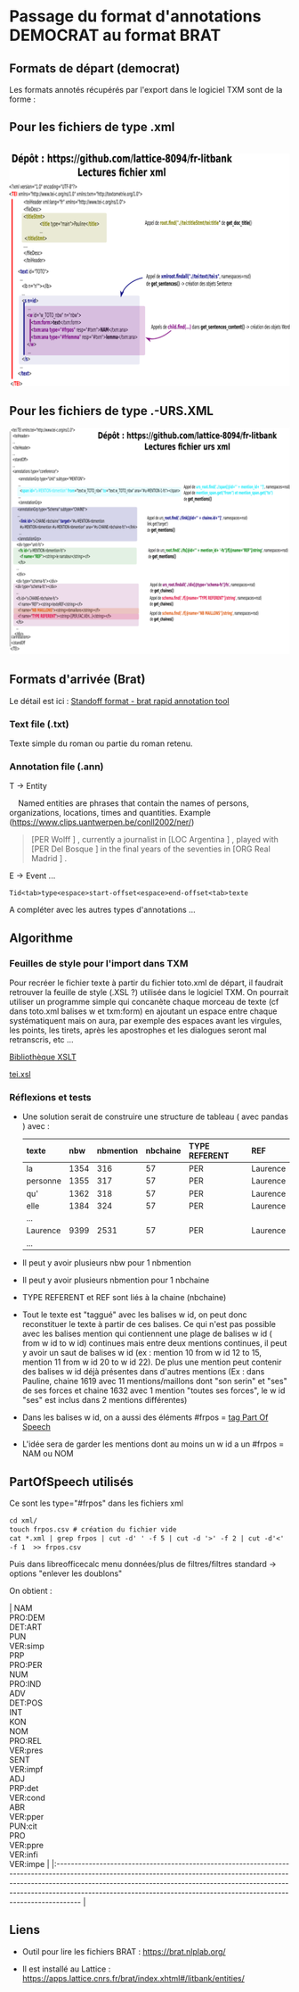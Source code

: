 # Passage du format d'annotations DEMOCRAT au format BRAT

## Formats de départ (democrat)

Les formats annotés récupérés par l'export dans le logiciel TXM sont de la forme :

## Pour les fichiers de type .xml

 ![](Lattice_fr-litbank_xml.png)

## Pour les fichiers de type .-URS.XML

![](Lattice_fr-litbank_urs_xml.png)

## Formats d'arrivée (Brat)

Le détail est ici : [Standoff format - brat rapid annotation tool](https://brat.nlplab.org/standoff.html)

### Text file (.txt)

Texte simple du roman ou partie du roman retenu.

### Annotation file (.ann)

T -> Entity

    Named entities are phrases that contain the names of persons,
organizations, locations, times and quantities.
Example (https://www.clips.uantwerpen.be/conll2002/ner/)

> [PER Wolff ] , currently a journalist in [LOC Argentina ] , played with [PER Del Bosque ] in the final years of the seventies in [ORG Real Madrid ] .

E -> Event ...

```
Tid<tab>type<espace>start-offset<espace>end-offset<tab>texte
```

A compléter avec les autres types d'annotations ...

## Algorithme

### Feuilles de style pour l'import dans TXM

Pour recréer le fichier texte à partir du fichier toto.xml de départ, il faudrait retrouver la feuille de style (.XSL ?) utilisée dans le logiciel TXM. On pourrait utiliser un programme simple qui concanète chaque morceau de texte (cf dans toto.xml balises w et txm:form) en ajoutant un espace entre chaque systématiquent mais on aura, par exemple des espaces avant les virgules, les points, les tirets, après les apostrophes et les dialogues seront mal retranscris, etc ...

[Bibliothèque XSLT](https://txm.gitpages.huma-num.fr/textometrie/files/library/xsl/#feuilles-de-style-de-base-pour-filtrer-les-sources-xml)

[tei.xsl ](https://forge.cbp.ens-lyon.fr/redmine/projects/txm/repository/entry/tmp/org.txm.core/res/org/txm/xml/xsl/tei/xhtml2/tei.xsl)

### Réflexions et tests

- Une solution serait de construire une structure de tableau ( avec pandas ) avec :
  
  | texte    | nbw  | nbmention | nbchaine | TYPE REFERENT | REF      |
  | -------- | ---- | --------- | -------- | ------------- | -------- |
  | la       | 1354 | 316       | 57       | PER           | Laurence |
  | personne | 1355 | 317       | 57       | PER           | Laurence |
  | qu'      | 1362 | 318       | 57       | PER           | Laurence |
  | elle     | 1384 | 324       | 57       | PER           | Laurence |
  | ...      |      |           |          |               |          |
  | Laurence | 9399 | 2531      | 57       | PER           | Laurence |
  | ...      |      |           |          |               |          |

- Il peut y avoir plusieurs nbw pour 1 nbmention

- Il peut y avoir plusieurs nbmention pour 1 nbchaine

- TYPE REFERENT et REF sont liés à la chaine (nbchaine)

- Tout le texte est "taggué" avec les balises w id, on peut donc reconstituer le texte à partir de ces balises. Ce qui n'est pas possible avec les balises mention qui contiennent une plage de balises w id ( from w id to w id) continues mais entre deux mentions continues, il peut y avoir un saut de balises w id (ex : mention 10 from w id 12 to 15, mention 11 from w id 20 to w id 22). De plus une mention peut contenir des balises w id déjà présentes dans d'autres mentions (Ex : dans Pauline, chaine 1619 avec 11 mentions/maillons dont "son serin" et "ses" de ses forces et chaine 1632 avec 1 mention "toutes ses forces", le w id "ses" est inclus dans 2 mentions différentes)

- Dans les balises w id, on a aussi des éléments #frpos = [tag Part Of Speech](https://www.cis.uni-muenchen.de/~schmid/tools/TreeTagger/data/french-tagset.html)

- L'idée sera de garder les mentions dont au moins un w id a un #frpos = NAM ou NOM

## PartOfSpeech utilisés

Ce sont les type="#frpos" dans les fichiers xml



```
cd xml/
touch frpos.csv # création du fichier vide
cat *.xml | grep frpos | cut -d' ' -f 5 | cut -d '>' -f 2 | cut -d'<' -f 1  >> frpos.csv
```

Puis dans libreofficecalc menu données/plus de filtres/filtres standard -> options "enlever les doublons"

On obtient :

| NAM
<br/>PRO:DEM
<br/>DET:ART
<br/>PUN
<br/>VER:simp
<br/>PRP
<br/>PRO:PER
<br/>NUM
<br/>PRO:IND
<br/>ADV
<br/>DET:POS
<br/>INT
<br/>KON
<br/>NOM
<br/>PRO:REL
<br/>VER:pres
<br/>SENT
<br/>VER:impf
<br/>ADJ
<br/>PRP:det
<br/>VER:cond
<br/>ABR
<br/>VER:pper
<br/>PUN:cit
<br/>PRO
<br/>VER:ppre
<br/>VER:infi
<br/>VER:impe |
|:------------------------------------------------------------------------------------------------------------------------------------------------------------------------------------------------------------------------------------------------------------------------------------------------------------------------------- |

## Liens

- Outil pour lire les fichiers BRAT : https://brat.nlplab.org/ 

- Il est installé au Lattice : https://apps.lattice.cnrs.fr/brat/index.xhtml#/litbank/entities/
